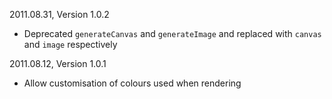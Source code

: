 2011.08.31, Version 1.0.2

* Deprecated `generateCanvas` and `generateImage` and replaced with `canvas` and `image` respectively

2011.08.12, Version 1.0.1

* Allow customisation of colours used when rendering